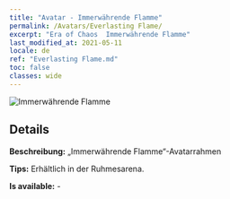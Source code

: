 ```yaml
---
title: "Avatar - Immerwährende Flamme"
permalink: /Avatars/Everlasting Flame/
excerpt: "Era of Chaos  Immerwährende Flamme"
last_modified_at: 2021-05-11
locale: de
ref: "Everlasting Flame.md"
toc: false
classes: wide
---
```

 ![Immerwährende Flamme](/images/a/avatarFrame_77.png)

## Details

 **Beschreibung:** „Immerwährende Flamme“-Avatarrahmen 

 **Tips:** Erhältlich in der Ruhmesarena. 

 **Is available:**  - 

